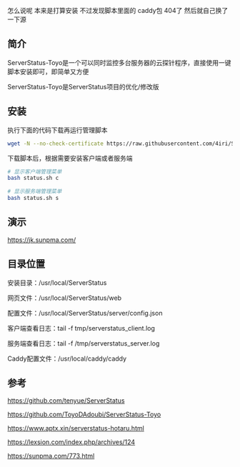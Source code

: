 怎么说呢 本来是打算安装 不过发现脚本里面的 caddy包 404了 然后就自己换了一下源

## 简介

ServerStatus-Toyo是一个可以同时监控多台服务器的云探针程序，直接使用一键脚本安装即可，即简单又方便

ServerStatus-Toyo是ServerStatus项目的优化/修改版

## 安装

执行下面的代码下载再运行管理脚本

``` bash
wget -N --no-check-certificate https://raw.githubusercontent.com/4iri/Sundry/main/ServerStatus-Toyo/status.sh chmod +x status.sh
```

下载脚本后，根据需要安装客户端或者服务端

``` bash
# 显示客户端管理菜单
bash status.sh c
 
# 显示服务端管理菜单
bash status.sh s
```

## 演示

https://jk.sunpma.com/

## 目录位置

安装目录：/usr/local/ServerStatus

网页文件：/usr/local/ServerStatus/web

配置文件：/usr/local/ServerStatus/server/config.json

客户端查看日志：tail -f tmp/serverstatus_client.log

服务端查看日志：tail -f /tmp/serverstatus_server.log

Caddy配置文件：/usr/local/caddy/caddy

## 参考

https://github.com/tenyue/ServerStatus

https://github.com/ToyoDAdoubi/ServerStatus-Toyo

https://www.aptx.xin/serverstatus-hotaru.html

https://lexsion.com/index.php/archives/124

https://sunpma.com/773.html
